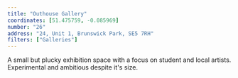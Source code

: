 ```yaml
---
title: "Outhouse Gallery"
coordinates: [51.475759, -0.085969]
number: "26"
address: "24, Unit 1, Brunswick Park, SE5 7RH"
filters: ["Galleries"]
---
```


A small but plucky exhibition space with a focus on student and local artists. Experimental and ambitious despite it's size.
